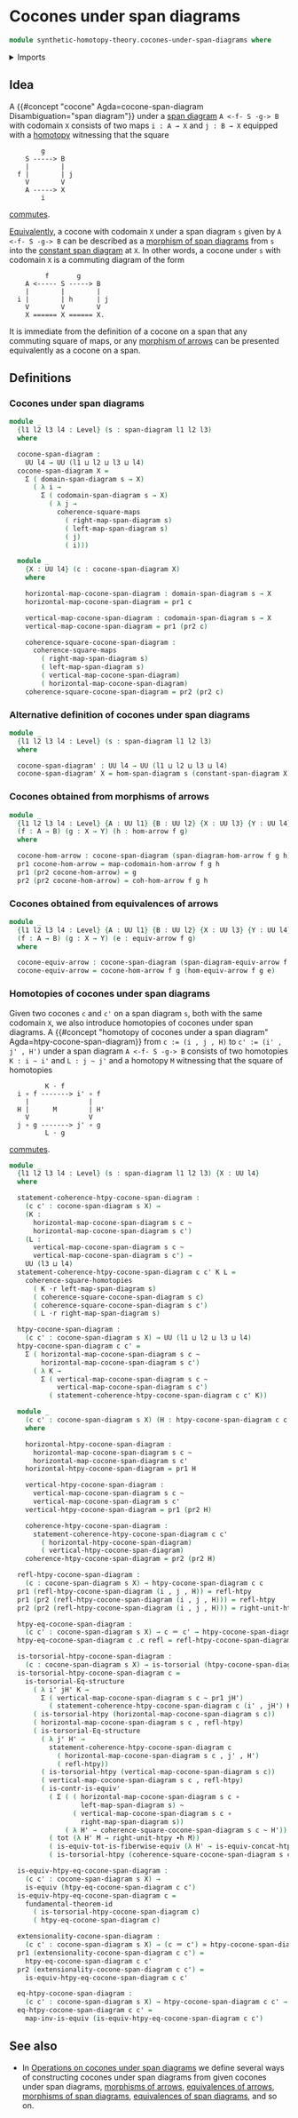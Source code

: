 # Cocones under span diagrams

```agda
module synthetic-homotopy-theory.cocones-under-span-diagrams where
```

<details><summary>Imports</summary>

```agda
open import foundation.commuting-squares-of-homotopies
open import foundation.constant-span-diagrams
open import foundation.dependent-pair-types
open import foundation.equivalences-arrows
open import foundation.fundamental-theorem-of-identity-types
open import foundation.homotopies
open import foundation.homotopy-induction
open import foundation.morphisms-arrows
open import foundation.morphisms-span-diagrams
open import foundation.span-diagrams
open import foundation.structure-identity-principle
open import foundation.universe-levels
open import foundation.whiskering-homotopies

open import foundation-core.commuting-squares-of-maps
open import foundation-core.contractible-types
open import foundation-core.equivalences
open import foundation-core.function-extensionality
open import foundation-core.function-types
open import foundation-core.functoriality-dependent-pair-types
open import foundation-core.identity-types
open import foundation-core.torsorial-type-families
```

</details>

## Idea

A {{#concept "cocone" Agda=cocone-span-diagram Disambiguation="span diagram"}} under a
[span diagram](foundation.span-diagrams.md) `A <-f- S -g-> B` with codomain `X` consists of two
maps `i : A → X` and `j : B → X` equipped with a
[homotopy](foundation.homotopies.md) witnessing that the square

```text
        g
    S -----> B
    |        |
  f |        | j
    V        V
    A -----> X
        i
```

[commutes](foundation.commuting-squares-of-maps.md).

[Equivalently](foundation-core.equivalences.md), a cocone with codomain `X`
under a span diagram `s` given by `A <-f- S -g-> B` can be described as a
[morphism of span diagrams](foundation.morphisms-span-diagrams.md) from `s` into the [constant span diagram](foundation.constant-span-diagrams.md) at `X`. In other words, a cocone under `s` with codomain `X` is a commuting
diagram of the form

```text
         f       g
    A <----- S -----> B
    |        |        |
  i |        | h      | j
    V        V        V
    X ====== X ====== X.
```

It is immediate from the definition of a cocone on a span that any commuting
square of maps, or any [morphism of arrows](foundation.morphisms-arrows.md) can
be presented equivalently as a cocone on a span.

## Definitions

### Cocones under span diagrams

```agda
module _
  {l1 l2 l3 l4 : Level} (s : span-diagram l1 l2 l3)
  where

  cocone-span-diagram :
    UU l4 → UU (l1 ⊔ l2 ⊔ l3 ⊔ l4)
  cocone-span-diagram X =
    Σ ( domain-span-diagram s → X)
      ( λ i →
        Σ ( codomain-span-diagram s → X)
          ( λ j →
            coherence-square-maps
              ( right-map-span-diagram s)
              ( left-map-span-diagram s)
              ( j)
              ( i)))

  module _
    {X : UU l4} (c : cocone-span-diagram X)
    where

    horizontal-map-cocone-span-diagram : domain-span-diagram s → X
    horizontal-map-cocone-span-diagram = pr1 c

    vertical-map-cocone-span-diagram : codomain-span-diagram s → X
    vertical-map-cocone-span-diagram = pr1 (pr2 c)

    coherence-square-cocone-span-diagram :
      coherence-square-maps
        ( right-map-span-diagram s)
        ( left-map-span-diagram s)
        ( vertical-map-cocone-span-diagram)
        ( horizontal-map-cocone-span-diagram)
    coherence-square-cocone-span-diagram = pr2 (pr2 c)
```

### Alternative definition of cocones under span diagrams

```agda
module _
  {l1 l2 l3 l4 : Level} (s : span-diagram l1 l2 l3)
  where

  cocone-span-diagram' : UU l4 → UU (l1 ⊔ l2 ⊔ l3 ⊔ l4)
  cocone-span-diagram' X = hom-span-diagram s (constant-span-diagram X)
```

### Cocones obtained from morphisms of arrows

```agda
module _
  {l1 l2 l3 l4 : Level} {A : UU l1} {B : UU l2} {X : UU l3} {Y : UU l4}
  (f : A → B) (g : X → Y) (h : hom-arrow f g)
  where

  cocone-hom-arrow : cocone-span-diagram (span-diagram-hom-arrow f g h) Y
  pr1 cocone-hom-arrow = map-codomain-hom-arrow f g h
  pr1 (pr2 cocone-hom-arrow) = g
  pr2 (pr2 cocone-hom-arrow) = coh-hom-arrow f g h
```

### Cocones obtained from equivalences of arrows

```agda
module _
  {l1 l2 l3 l4 : Level} {A : UU l1} {B : UU l2} {X : UU l3} {Y : UU l4}
  (f : A → B) (g : X → Y) (e : equiv-arrow f g)
  where

  cocone-equiv-arrow : cocone-span-diagram (span-diagram-equiv-arrow f g e) Y
  cocone-equiv-arrow = cocone-hom-arrow f g (hom-equiv-arrow f g e)
```

### Homotopies of cocones under span diagrams

Given two cocones `c` and `c'` on a span diagram `s`, both with the same codomain `X`,
we also introduce homotopies of cocones under span diagrams. A
{{#concept "homotopy of cocones under a span diagram" Agda=htpy-cocone-span-diagram}} from
`c := (i , j , H)` to `c' := (i' , j' , H')` under a span diagram `A <-f- S -g-> B`
consists of two homotopies `K : i ~ i'` and `L : j ~ j'` and a homotopy `M`
witnessing that the square of homotopies

```text
         K · f
  i ∘ f -------> i' ∘ f
    |               |
  H |      M        | H'
    V               V
  j ∘ g -------> j' ∘ g
         L · g
```

[commutes](foundation.commuting-squares-homotopies.md).

```agda
module _
  {l1 l2 l3 l4 : Level} (s : span-diagram l1 l2 l3) {X : UU l4}
  where

  statement-coherence-htpy-cocone-span-diagram :
    (c c' : cocone-span-diagram s X) →
    (K :
      horizontal-map-cocone-span-diagram s c ~
      horizontal-map-cocone-span-diagram s c')
    (L :
      vertical-map-cocone-span-diagram s c ~
      vertical-map-cocone-span-diagram s c') →
    UU (l3 ⊔ l4)
  statement-coherence-htpy-cocone-span-diagram c c' K L =
    coherence-square-homotopies
      ( K ·r left-map-span-diagram s)
      ( coherence-square-cocone-span-diagram s c)
      ( coherence-square-cocone-span-diagram s c')
      ( L ·r right-map-span-diagram s)

  htpy-cocone-span-diagram :
    (c c' : cocone-span-diagram s X) → UU (l1 ⊔ l2 ⊔ l3 ⊔ l4)
  htpy-cocone-span-diagram c c' =
    Σ ( horizontal-map-cocone-span-diagram s c ~
        horizontal-map-cocone-span-diagram s c')
      ( λ K →
        Σ ( vertical-map-cocone-span-diagram s c ~
            vertical-map-cocone-span-diagram s c')
          ( statement-coherence-htpy-cocone-span-diagram c c' K))

  module _
    (c c' : cocone-span-diagram s X) (H : htpy-cocone-span-diagram c c')
    where

    horizontal-htpy-cocone-span-diagram :
      horizontal-map-cocone-span-diagram s c ~
      horizontal-map-cocone-span-diagram s c'
    horizontal-htpy-cocone-span-diagram = pr1 H

    vertical-htpy-cocone-span-diagram :
      vertical-map-cocone-span-diagram s c ~
      vertical-map-cocone-span-diagram s c'
    vertical-htpy-cocone-span-diagram = pr1 (pr2 H)

    coherence-htpy-cocone-span-diagram :
      statement-coherence-htpy-cocone-span-diagram c c'
        ( horizontal-htpy-cocone-span-diagram)
        ( vertical-htpy-cocone-span-diagram)
    coherence-htpy-cocone-span-diagram = pr2 (pr2 H)

  refl-htpy-cocone-span-diagram :
    (c : cocone-span-diagram s X) → htpy-cocone-span-diagram c c
  pr1 (refl-htpy-cocone-span-diagram (i , j , H)) = refl-htpy
  pr1 (pr2 (refl-htpy-cocone-span-diagram (i , j , H))) = refl-htpy
  pr2 (pr2 (refl-htpy-cocone-span-diagram (i , j , H))) = right-unit-htpy

  htpy-eq-cocone-span-diagram :
    (c c' : cocone-span-diagram s X) → c ＝ c' → htpy-cocone-span-diagram c c'
  htpy-eq-cocone-span-diagram c .c refl = refl-htpy-cocone-span-diagram c

  is-torsorial-htpy-cocone-span-diagram :
    (c : cocone-span-diagram s X) → is-torsorial (htpy-cocone-span-diagram c)
  is-torsorial-htpy-cocone-span-diagram c =
    is-torsorial-Eq-structure
      ( λ i' jH' K →
        Σ ( vertical-map-cocone-span-diagram s c ~ pr1 jH')
          ( statement-coherence-htpy-cocone-span-diagram c (i' , jH') K))
      ( is-torsorial-htpy (horizontal-map-cocone-span-diagram s c))
      ( horizontal-map-cocone-span-diagram s c , refl-htpy)
      ( is-torsorial-Eq-structure
        ( λ j' H' →
          statement-coherence-htpy-cocone-span-diagram c
            ( horizontal-map-cocone-span-diagram s c , j' , H')
            ( refl-htpy))
        ( is-torsorial-htpy (vertical-map-cocone-span-diagram s c))
        ( vertical-map-cocone-span-diagram s c , refl-htpy)
        ( is-contr-is-equiv'
          ( Σ ( ( horizontal-map-cocone-span-diagram s c ∘
                  left-map-span-diagram s) ~
                ( vertical-map-cocone-span-diagram s c ∘
                  right-map-span-diagram s))
              ( λ H' → coherence-square-cocone-span-diagram s c ~ H'))
          ( tot (λ H' M → right-unit-htpy ∙h M))
          ( is-equiv-tot-is-fiberwise-equiv (λ H' → is-equiv-concat-htpy _ _))
          ( is-torsorial-htpy (coherence-square-cocone-span-diagram s c))))

  is-equiv-htpy-eq-cocone-span-diagram :
    (c c' : cocone-span-diagram s X) →
    is-equiv (htpy-eq-cocone-span-diagram c c')
  is-equiv-htpy-eq-cocone-span-diagram c =
    fundamental-theorem-id
      ( is-torsorial-htpy-cocone-span-diagram c)
      ( htpy-eq-cocone-span-diagram c)

  extensionality-cocone-span-diagram :
    (c c' : cocone-span-diagram s X) → (c ＝ c') ≃ htpy-cocone-span-diagram c c'
  pr1 (extensionality-cocone-span-diagram c c') =
    htpy-eq-cocone-span-diagram c c'
  pr2 (extensionality-cocone-span-diagram c c') =
    is-equiv-htpy-eq-cocone-span-diagram c c'

  eq-htpy-cocone-span-diagram :
    (c c' : cocone-span-diagram s X) → htpy-cocone-span-diagram c c' → c ＝ c'
  eq-htpy-cocone-span-diagram c c' =
    map-inv-is-equiv (is-equiv-htpy-eq-cocone-span-diagram c c')
```

## See also

- In
  [Operations on cocones under span diagrams](synthetic-homotopy-theory.operations-cocones-under-span-diagrams.md)
  we define several ways of constructing cocones under span diagrams from given cocones
  under span diagrams, [morphisms of arrows](foundation.morphisms-arrows.md),
  [equivalences of arrows](foundation.equivalences-arrows.md),
  [morphisms of span diagrams](foundation.morphisms-span-diagrams.md),
  [equivalences of span diagrams](foundation.equivalences-span-diagrams.md), and so on.
